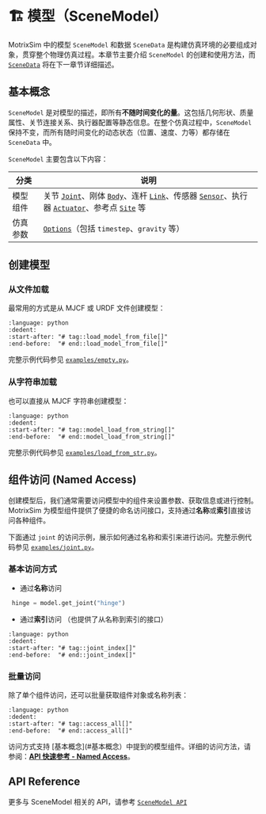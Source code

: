 # 🏗️ 模型（SceneModel）

MotrixSim 中的模型 `SceneModel` 和数据 `SceneData` 是构建仿真环境的必要组成对象，贯穿整个物理仿真过程。本章节主要介绍 `SceneModel` 的创建和使用方法，而 [`SceneData`](scene_data.md) 将在下一章节详细描述。

## 基本概念

`SceneModel` 是对模型的描述，即所有**不随时间变化的量**。这包括几何形状、质量属性、关节连接关系、执行器配置等静态信息。在整个仿真过程中，`SceneModel` 保持不变，而所有随时间变化的动态状态（位置、速度、力等）都存储在 `SceneData` 中。

`SceneModel` 主要包含以下内容：

| 分类     | 说明                                                                                                                                                                                                                                                      |
| -------- | --------------------------------------------------------------------------------------------------------------------------------------------------------------------------------------------------------------------------------------------------------- |
| 模型组件 | 关节 [`Joint`](../kinematics/joint.md)、刚体 [`Body`](../kinematics/body.md)、连杆 [`Link`](../kinematics/link.md)、传感器 [`Sensor`](../kinematics/sensor.md)、执行器 [`Actuator`](../kinematics/actuator.md)、参考点 [`Site`](../kinematics/site.md) 等 |
| 仿真参数 | [`Options`](options.md)（包括 `timestep`、`gravity` 等）                                                                                                                                                                                                  |

## 创建模型

### 从文件加载

最常用的方式是从 MJCF 或 URDF 文件创建模型：

```{literalinclude} ../../../../examples/empty.py
:language: python
:dedent:
:start-after: "# tag::load_model_from_file[]"
:end-before:  "# end::load_model_from_file[]"
```

完整示例代码参见 [`examples/empty.py`](../../../../examples/empty.py)。

### 从字符串加载

也可以直接从 MJCF 字符串创建模型：

```{literalinclude} ../../../../examples/load_from_str.py
:language: python
:dedent:
:start-after: "# tag::model_load_from_string[]"
:end-before:  "# end::model_load_from_string[]"
```

完整示例代码参见 [`examples/load_from_str.py`](../../../../examples/load_from_str.py)。

## 组件访问 (Named Access)

创建模型后，我们通常需要访问模型中的组件来设置参数、获取信息或进行控制。MotrixSim 为模型组件提供了便捷的命名访问接口，支持通过**名称**或**索引**直接访问各种组件。

下面通过 `joint` 的访问示例，展示如何通过名称和索引来进行访问。完整示例代码参见 [`examples/joint.py`](../../../../examples/joint.py)。

### 基本访问方式

-   通过**名称**访问

```python
 hinge = model.get_joint("hinge")
```

-   通过**索引**访问 （也提供了从名称到索引的接口）

```{literalinclude} ../../../../examples/joint.py
:language: python
:dedent:
:start-after: "# tag::joint_index[]"
:end-before:  "# end::joint_index[]"
```

### 批量访问

除了单个组件访问，还可以批量获取组件对象或名称列表：

```{literalinclude} ../../../../examples/joint.py
:language: python
:dedent:
:start-after: "# tag::access_all[]"
:end-before:  "# end::access_all[]"
```

访问方式支持 [基本概念](#基本概念）中提到的模型组件。详细的访问方法，请参阅：[**API 快速参考 - Named Access**](../../api_reference/api_quick_reference.md#-named-access---模型组件访问)。

## API Reference

更多与 SceneModel 相关的 API，请参考 [`SceneModel API`]

[`SceneModel API`]: motrixsim.SceneModel
